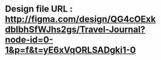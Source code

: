 # Design file URL : http://figma.com/design/QG4cOExkdbIbhSfWJhs2gs/Travel-Journal?node-id=0-1&p=f&t=yE6xVqORLSADgki1-0
